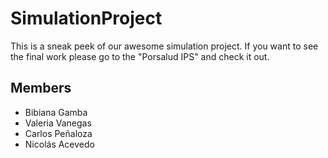 # SimulationProject

This is a sneak peek of our awesome simulation project. If you want to see the final work please go to the "Porsalud IPS" and check it out. 

## Members
* Bibiana Gamba 
* Valeria Vanegas 
* Carlos Peñaloza 
* Nicolás Acevedo
